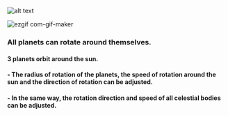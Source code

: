 ![alt text](https://i.hizliresim.com/7zrzxou.jpg)

![ezgif com-gif-maker](https://user-images.githubusercontent.com/13854886/177000519-73b26acf-eec1-499b-8255-d8fe9926408d.gif)

### All planets can rotate around themselves.
#### 3 planets orbit around the sun.

#### - The radius of rotation of the planets, the speed of rotation around the sun and the direction of rotation can be adjusted.
#### - In the same way, the rotation direction and speed of all celestial bodies can be adjusted.


 
